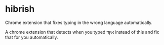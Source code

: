 # hibrish
Chrome extension that fixes typing in the wrong language automatically.

A chrome extension that detects when you typed איןד instead of this and fix that for you automatically.
